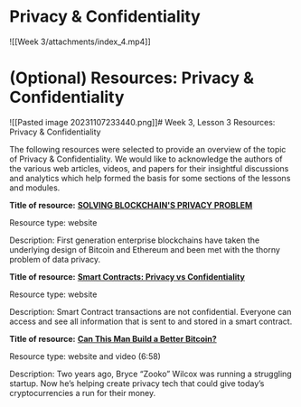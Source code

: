# Privacy & Confidentiality

![[Week 3/attachments/index_4.mp4]]

# (Optional) Resources: Privacy & Confidentiality
![[Pasted image 20231107233440.png]]# Week 3, Lesson 3 Resources: Privacy & Confidentiality

The following resources were selected to provide an overview of the topic of Privacy & Confidentiality. We would like to acknowledge the authors of the various web articles, videos, and papers for their insightful discussions and analytics which help formed the basis for some sections of the lessons and modules.

**Title of resource:** [**SOLVING BLOCKCHAIN'S PRIVACY PROBLEM**](http://www.newsweek.com/solving-blockchain-privacy-problem-643368)

Resource type: website

Description: First generation enterprise blockchains have taken the underlying design of Bitcoin and Ethereum and been met with the thorny problem of data privacy.

**Title of resource:** [**Smart Contracts: Privacy vs Confidentiality**](https://hackernoon.com/smart-contracts-privacy-vs-confidentiality-645b6e9c6e5a)

Resource type: website

Description: Smart Contract transactions are not confidential. Everyone can access and see all information that is sent to and stored in a smart contract.

**Title of resource:** [**Can This Man Build a Better Bitcoin?**](http://fortune.com/2017/12/18/jp-morgan-bitcoin-zcash-wilcox/)

Resource type: website and video (6:58)

Description: Two years ago, Bryce “Zooko” Wilcox was running a struggling startup. Now he’s helping create privacy tech that could give today’s cryptocurrencies a run for their money.
